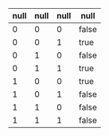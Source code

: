 | null | null | null | null |
| -- | -- | -- | -- |
| 0 | 0 | 0 | false |
| 0 | 0 | 1 | true |
| 0 | 1 | 0 | false |
| 0 | 1 | 1 | true |
| 1 | 0 | 0 | true |
| 1 | 0 | 1 | false |
| 1 | 1 | 0 | false |
| 1 | 1 | 1 | false |
